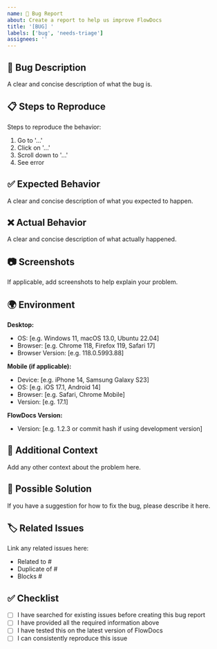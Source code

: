 ```yaml
---
name: 🐛 Bug Report
about: Create a report to help us improve FlowDocs
title: '[BUG] '
labels: ['bug', 'needs-triage']
assignees: ''
---
```


## 🐛 Bug Description

A clear and concise description of what the bug is.

## 📋 Steps to Reproduce

Steps to reproduce the behavior:

1. Go to '...'
2. Click on '...'
3. Scroll down to '...'
4. See error

## ✅ Expected Behavior

A clear and concise description of what you expected to happen.

## ❌ Actual Behavior

A clear and concise description of what actually happened.

## 📷 Screenshots

If applicable, add screenshots to help explain your problem.

## 🌍 Environment

**Desktop:**
- OS: [e.g. Windows 11, macOS 13.0, Ubuntu 22.04]
- Browser: [e.g. Chrome 118, Firefox 119, Safari 17]
- Browser Version: [e.g. 118.0.5993.88]

**Mobile (if applicable):**
- Device: [e.g. iPhone 14, Samsung Galaxy S23]
- OS: [e.g. iOS 17.1, Android 14]
- Browser: [e.g. Safari, Chrome Mobile]
- Version: [e.g. 17.1]

**FlowDocs Version:**
- Version: [e.g. 1.2.3 or commit hash if using development version]

## 🔧 Additional Context

Add any other context about the problem here.

## 📝 Possible Solution

If you have a suggestion for how to fix the bug, please describe it here.

## 🏷️ Related Issues

Link any related issues here:
- Related to #
- Duplicate of #
- Blocks #

## ✅ Checklist

- [ ] I have searched for existing issues before creating this bug report
- [ ] I have provided all the required information above
- [ ] I have tested this on the latest version of FlowDocs
- [ ] I can consistently reproduce this issue
